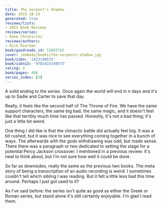 ```yaml
---
title: The Serpent's Shadow
date: 2015-10-23
generated: true
reviews/lists:
- 2015 Book Reviews
reviews/series:
- Kane Chronicles
reviews/authors:
- Rick Riordan
book/goodreads_id: 12893742
cover: /embeds/books/the-serpents-shadow.jpg
book/isbn: '1423140575'
book/isbn13: '9781423140573'
rating: 4
book/pages: 406
series_index: [3]
---
```

A solid ending to the series. Once again the world will end in _n_ days and it's up to Sadie and Carter to save that day.  

Really, it feels like the second half of The Throne of Fire. We have the same support characters, the same big bad, the same magic, and it doesn't feel like that terribly much time has passed. Honestly, it's not a bad thing; it's just a little bit weird.  

<!--more-->

One thing I did like is that the climactic battle did actually feel big. It was a bit rushed, but it was nice to see everything coming together in a bunch of ways. The afterwards with the gods withdrawing was odd, but made sense. There there was a paragraph or two dedicated to setting the stage for a potential Percy Jackson crossover. I mentioned in a previous review: it's neat to think about, but I'm not sure how well it could be done.  

So far as downsides, really the same as the previous two books. The meta story of being a transcription of an audio recording is weird. I sometimes couldn't tell which sibling I was reading. But it felt a little less bad this time around. Perhaps I just got used to it?  

As I've said before: the series isn't quite as good as either the Greek or Roman series, but stand alone it's still certainly enjoyable. I'm glad I read them.